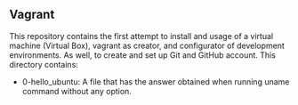 ## Vagrant
This repository contains the first attempt to install and usage of a virtual machine (Virtual Box), vagrant as creator, and configurator of development environments. As well, to create and set up Git and GitHub account. This directory contains:

 - 0-hello_ubuntu: A file that has the answer obtained when running uname command without any option.

<!--stackedit_data:
eyJoaXN0b3J5IjpbLTE1NzczMDAwMDgsMTM3MTMwMTI4OV19
-->